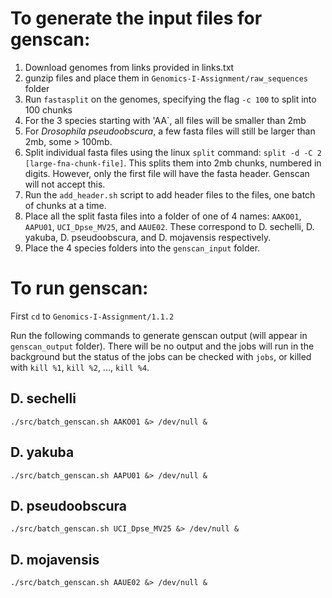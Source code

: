 # To generate the input files for genscan:

1. Download genomes from links provided in links.txt
2. gunzip files and place them in `Genomics-I-Assignment/raw_sequences` folder
3. Run `fastasplit` on the genomes, specifying the flag `-c 100` to split into 100 chunks
4. For the 3 species starting with 'AA`, all files will be smaller than 2mb
5. For _Drosophila pseudoobscura_, a few fasta files will still be larger than 2mb, some > 100mb.
6. Split individual fasta files using the linux `split` command: `split -d -C 2 [large-fna-chunk-file]`. 
This splits them into 2mb chunks, numbered in digits.
However, only the first file will have the fasta header. Genscan will not accept this.
6. Run the `add_header.sh` script to add header files to the files, one batch of chunks at a time.
7. Place all the split fasta files into a folder of one of 4 names: `AAKO01`, `AAPU01`, `UCI_Dpse_MV25`, and `AAUE02`. 
These correspond to D. sechelli, D. yakuba, D. pseudoobscura, and D. mojavensis respectively.
9. Place the 4 species folders into the `genscan_input` folder.

# To run genscan:

First `cd` to `Genomics-I-Assignment/1.1.2 `

Run the following commands to generate genscan output (will appear in `genscan_output` folder). There will be no output and the jobs will run in the background but the status of the jobs can be checked with `jobs`, or killed with `kill %1`, `kill %2`, ..., `kill %4`.

## D. sechelli 
`./src/batch_genscan.sh AAKO01 &> /dev/null & `
## D. yakuba 
`./src/batch_genscan.sh AAPU01 &> /dev/null & `
## D. pseudoobscura 
`./src/batch_genscan.sh UCI_Dpse_MV25 &> /dev/null &`
## D. mojavensis 
`./src/batch_genscan.sh AAUE02 &> /dev/null &`
